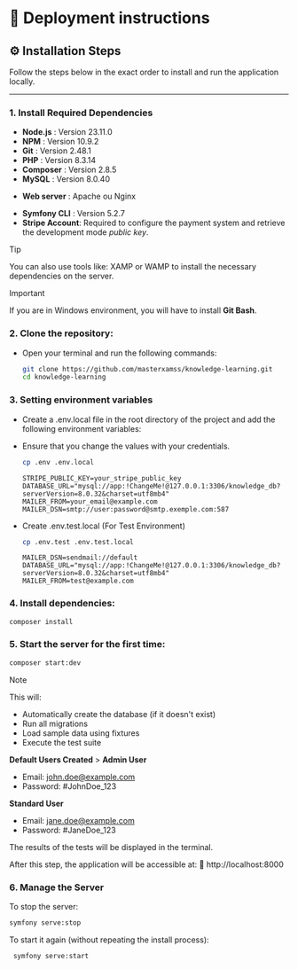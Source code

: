 # 🚀 Deployment instructions

## ⚙️ Installation Steps

Follow the steps below in the exact order to install and run the application locally.

---

### 1. Install Required Dependencies

- **Node.js** : Version 23.11.0
- **NPM** : Version 10.9.2
- **Git** : Version 2.48.1
- **PHP** : Version 8.3.14
- **Composer** : Version 2.8.5
- **MySQL** : Version 8.0.40

* **Web server** : Apache ou Nginx

- **Symfony CLI** : Version 5.2.7
- **Stripe Account**: Required to configure the payment system and retrieve the development mode _public key_.

> [!TIP]
> You can also use tools like:
> XAMP or WAMP to install the necessary dependencies on the server.

> [!IMPORTANT]
> If you are in Windows environment, you will have to install **Git Bash**.

### 2. Clone the repository:

- Open your terminal and run the following commands:

  ```bash
  git clone https://github.com/masterxamss/knowledge-learning.git
  cd knowledge-learning
  ```

### 3. Setting environment variables

- Create a .env.local file in the root directory of the project and add the following environment variables:
- Ensure that you change the values with your credentials.

  ```bash
  cp .env .env.local
  ```

  ```env.local
  STRIPE_PUBLIC_KEY=your_stripe_public_key
  DATABASE_URL="mysql://app:!ChangeMe!@127.0.0.1:3306/knowledge_db?serverVersion=8.0.32&charset=utf8mb4"
  MAILER_FROM=your_email@example.com
  MAILER_DSN=smtp://user:password@smtp.exemple.com:587
  ```

- Create .env.test.local (For Test Environment)

  ```bash
  cp .env.test .env.test.local
  ```

  ```env.test.local
  MAILER_DSN=sendmail://default
  DATABASE_URL="mysql://app:!ChangeMe!@127.0.0.1:3306/knowledge_db?serverVersion=8.0.32&charset=utf8mb4"
  MAILER_FROM=test@example.com
  ```

### 4. Install dependencies:

```bash
composer install
```

### 5. Start the server for the first time:

```bash
composer start:dev
```

> [!NOTE]
>
> This will:
>
> - Automatically create the database (if it doesn't exist)
> - Run all migrations
> - Load sample data using fixtures
> - Execute the test suite
>
> **Default Users Created** > **Admin User**
>
> - Email: john.doe@example.com
> - Password: #JohnDoe_123
>
> **Standard User**
>
> - Email: jane.doe@example.com
> - Password: #JaneDoe_123

The results of the tests will be displayed in the terminal.

After this step, the application will be accessible at:
🔗 http://localhost:8000

### 6. Manage the Server

To stop the server:

```bash
symfony serve:stop
```

To start it again (without repeating the install process):

```bash
 symfony serve:start
```
